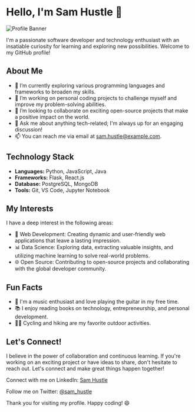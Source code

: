 # Hello, I'm Sam Hustle 👋

![Profile Banner](https://yourimageurl.com)

I'm a passionate software developer and technology enthusiast with an insatiable curiosity for learning and exploring new possibilities. Welcome to my GitHub profile!

## About Me

- 🌱 I’m currently exploring various programming languages and frameworks to broaden my skills.
- 🔭 I’m working on personal coding projects to challenge myself and improve my problem-solving abilities.
- 👯 I’m looking to collaborate on exciting open-source projects that make a positive impact on the world.
- 💬 Ask me about anything tech-related; I'm always up for an engaging discussion!
- 📫 You can reach me via email at sam.hustle@example.com.

## Technology Stack

- **Languages:** Python, JavaScript, Java
- **Frameworks:** Flask, React.js
- **Database:** PostgreSQL, MongoDB
- **Tools:** Git, VS Code, Jupyter Notebook

## My Interests

I have a deep interest in the following areas:

- 🚀 Web Development: Creating dynamic and user-friendly web applications that leave a lasting impression.
- 📊 Data Science: Exploring data, extracting valuable insights, and utilizing machine learning to solve real-world problems.
- 🌐 Open Source: Contributing to open-source projects and collaborating with the global developer community.

## Fun Facts

- 🎵 I'm a music enthusiast and love playing the guitar in my free time.
- 📚 I enjoy reading books on technology, entrepreneurship, and personal development.
- 🚴‍♂️ Cycling and hiking are my favorite outdoor activities.

## Let's Connect!

I believe in the power of collaboration and continuous learning. If you're working on an exciting project or have ideas to share, don't hesitate to reach out. Let's connect and make great things happen together!

Connect with me on LinkedIn: [Sam Hustle](https://www.linkedin.com/in/samhustle)

Follow me on Twitter: [@sam_hustle](https://twitter.com/sam_hustle)

Thank you for visiting my profile. Happy coding! 😄
